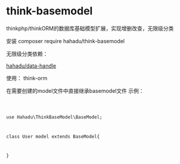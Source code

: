 # think-basemodel
thinkphp/thinkORM的数据库基础模型扩展，实现增删改查，无限级分类


安装 composer require hahadu/think-basemodel

无限级分类依赖：

<a href='https://github.com/hahadu/data-handle'> hahadu/data-handle</a>


使用： think-orm

在需要创建的model文件中直接继承basemodel文件
示例：

<code>

use Hahadu\ThinkBaseModel\BaseModel;

class User model extends BaseModel{



}

</code>